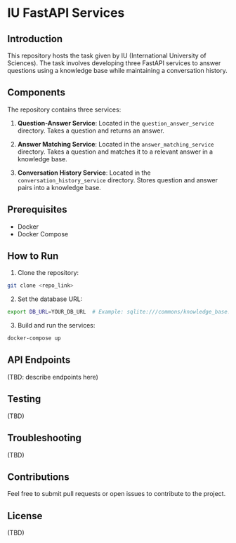 # IU FastAPI Services

## Introduction
This repository hosts the task given by IU (International University of Sciences). The task involves developing three FastAPI services to answer questions using a knowledge base while maintaining a conversation history.

## Components
The repository contains three services:

1. **Question-Answer Service**: Located in the `question_answer_service` directory. Takes a question and returns an answer.
  
2. **Answer Matching Service**: Located in the `answer_matching_service` directory. Takes a question and matches it to a relevant answer in a knowledge base.
  
3. **Conversation History Service**: Located in the `conversation_history_service` directory. Stores question and answer pairs into a knowledge base.

## Prerequisites
- Docker
- Docker Compose

## How to Run
1. Clone the repository:
```bash
git clone <repo_link>
```
2. Set the database URL:
```bash
export DB_URL=YOUR_DB_URL  # Example: sqlite:///commons/knowledge_base.db
```

3. Build and run the services:
```bash
docker-compose up
```


## API Endpoints
(TBD: describe endpoints here)

## Testing
(TBD)

## Troubleshooting
(TBD)

## Contributions
Feel free to submit pull requests or open issues to contribute to the project.

## License
(TBD)